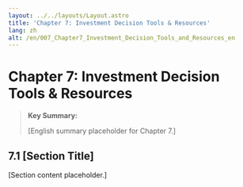 ```yaml
---
layout: ../../layouts/Layout.astro
title: 'Chapter 7: Investment Decision Tools & Resources'
lang: zh
alt: /en/007_Chapter7_Investment_Decision_Tools_and_Resources_en
---
```


# Chapter 7: Investment Decision Tools & Resources

> **Key Summary:**
> 
> [English summary placeholder for Chapter 7.]

## 7.1 [Section Title]

[Section content placeholder.] 
